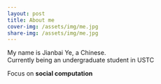 ```yaml
---
layout: post
title: About me
cover-img: /assets/img/me.jpg
share-img: /assets/img/me.jpg
---
```


My name is Jianbai Ye, a Chinese.  
Currently being an undergraduate student in USTC  

Focus on **social computation**












